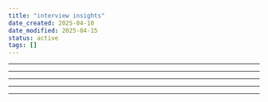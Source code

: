 ```yaml
---
title: "interview insights"
date_created: 2025-04-10
date_modified: 2025-04-15
status: active
tags: []
---
```


---

---

---

---

---


